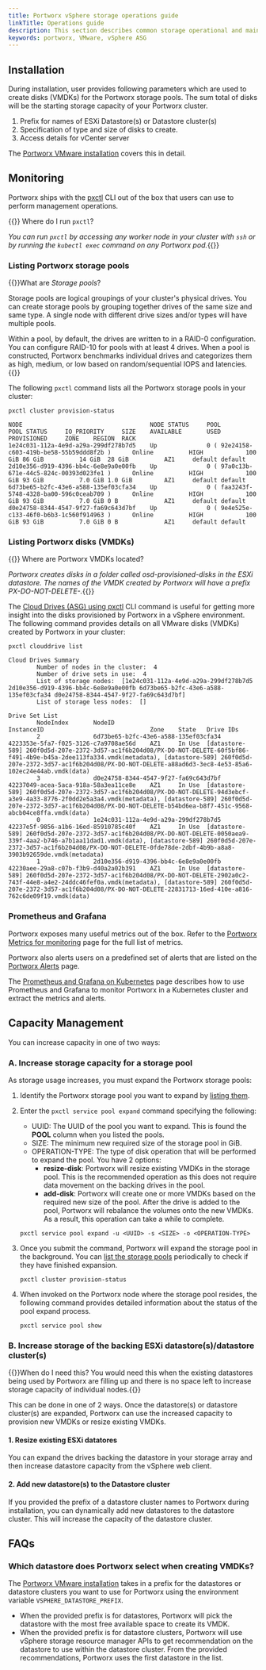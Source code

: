```yaml
---
title: Portworx vSphere storage operations guide
linkTitle: Operations guide
description: This section describes common storage operational and maintenance procedures when using Portworx in a vSphere environment
keywords: portworx, VMware, vSphere ASG
---
```


## Installation

During installation, user provides following parameters which are used to create disks (VMDKs) for the Portworx storage pools. The sum total of disks will be the starting storage capacity of your Portworx cluster.

1. Prefix for names of ESXi Datastore(s) or Datastore cluster(s)
2. Specification of type and size of disks to create.
3. Access details for vCenter server

The [Portworx VMware installation](/cloud-references/auto-disk-provisioning/vsphere/#install-portworx) covers this in detail.

## Monitoring

Portworx ships with the [pxctl](/reference/cli/) CLI out of the box that users can use to perform management operations.

{{<info>}} Where do I run `pxctl`?

_You can run `pxctl` by accessing any worker node in your cluster with `ssh` or by running the `kubectl exec` command on any Portworx pod._{{</info>}}

### Listing Portworx storage pools

{{<info>}}What are *Storage pools*?

Storage pools are logical groupings of your cluster's physical drives. You can create storage pools by grouping together drives of the same size and same type. A single node with different drive sizes and/or types will have multiple pools.

Within a pool, by default, the drives are written to in a RAID-0 configuration. You can configure RAID-10 for pools with at least 4 drives. When a pool is constructed, Portworx benchmarks individual drives and categorizes them as high, medium, or low based on random/sequential IOPS and latencies.
{{</info>}}

The following `pxctl` command lists all the Portworx storage pools in your cluster:

```text
pxctl cluster provision-status
```
```output
NODE                                    NODE STATUS     POOL                                            POOL STATUS     IO_PRIORITY     SIZE    AVAILABLE       USED    PROVISIONED     ZONE    REGION  RACK
1e24c031-112a-4e9d-a29a-299df278b7d5    Up              0 ( 92e24158-c603-419b-be58-55b59ddd8f2b )      Online          HIGH            100 GiB 86 GiB          14 GiB  28 GiB          AZ1     default default
2d10e356-d919-4396-bb4c-6e8e9a0e00fb    Up              0 ( 97a0c13b-671e-44c5-824c-00393d023fe1 )      Online          HIGH            100 GiB 93 GiB          7.0 GiB 1.0 GiB         AZ1     default default
6d73be65-b2fc-43e6-a588-135ef03cfa34    Up              0 ( faa3243f-5748-4328-ba00-596c0ceab709 )      Online          HIGH            100 GiB 93 GiB          7.0 GiB 0 B             AZ1     default default
d0e24758-8344-4547-9f27-fa69c643d7bf    Up              0 ( 9e4e525e-c133-46f0-b6b3-1c560f914963 )      Online          HIGH            100 GiB 93 GiB          7.0 GiB 0 B             AZ1     default default
```

### Listing Portworx disks (VMDKs)

{{<info>}} Where are Portworx VMDKs located?

_Portworx creates disks in a folder called *osd-provisioned-disks* in the ESXi datastore. The names of the VMDK created by Portworx will have a prefix *PX-DO-NOT-DELETE-*._{{</info>}}

The [Cloud Drives (ASG) using pxctl](/reference/cli/cloud-drives-asg/) CLI command is useful for getting more insight into the disks provisioned by Portworx in a vSphere environment. The following command provides details on all VMware disks (VMDKs) created by Portworx in your cluster:

```text
pxctl clouddrive list
```
```output
Cloud Drives Summary
        Number of nodes in the cluster:  4
        Number of drive sets in use:  4
        List of storage nodes:  [1e24c031-112a-4e9d-a29a-299df278b7d5 2d10e356-d919-4396-bb4c-6e8e9a0e00fb 6d73be65-b2fc-43e6-a588-135ef03cfa34 d0e24758-8344-4547-9f27-fa69c643d7bf]
        List of storage less nodes:  []

Drive Set List
        NodeIndex       NodeID                                  InstanceID                              Zone    State   Drive IDs
        2               6d73be65-b2fc-43e6-a588-135ef03cfa34    4223353e-5fa7-f025-3126-c7a9708ae56d    AZ1     In Use  [datastore-589] 260f0d5d-207e-2372-3d57-ac1f6b204d08/PX-DO-NOT-DELETE-60f5bf86-f491-4b9e-b45a-2dee113fa334.vmdk(metadata), [datastore-589] 260f0d5d-207e-2372-3d57-ac1f6b204d08/PX-DO-NOT-DELETE-a88ad6d3-3ec8-4e53-85a6-102ec24e44ab.vmdk(data)
        3               d0e24758-8344-4547-9f27-fa69c643d7bf    42237049-acea-5aca-918a-58a3ea11ce8e    AZ1     In Use  [datastore-589] 260f0d5d-207e-2372-3d57-ac1f6b204d08/PX-DO-NOT-DELETE-94d3ebcf-a3e9-4a33-8776-2f0dd2e5a3a4.vmdk(metadata), [datastore-589] 260f0d5d-207e-2372-3d57-ac1f6b204d08/PX-DO-NOT-DELETE-b54bd6ea-b8f7-451c-9568-abcb04ce8ffa.vmdk(data)
        0               1e24c031-112a-4e9d-a29a-299df278b7d5    42237e5f-9856-a1b6-16ed-85910785c40f    AZ1     In Use  [datastore-589] 260f0d5d-207e-2372-3d57-ac1f6b204d08/PX-DO-NOT-DELETE-0050aea9-339f-4aa2-b746-a7b1aa11dad1.vmdk(data), [datastore-589] 260f0d5d-207e-2372-3d57-ac1f6b204d08/PX-DO-NOT-DELETE-0fde78de-2dbf-4b9b-a8a8-3903b92659de.vmdk(metadata)
        1               2d10e356-d919-4396-bb4c-6e8e9a0e00fb    42230aee-29a8-c07b-f3b9-d40a2a02b391    AZ1     In Use  [datastore-589] 260f0d5d-207e-2372-3d57-ac1f6b204d08/PX-DO-NOT-DELETE-2902a0c2-743f-44e8-a4e2-24ddc46fef0a.vmdk(metadata), [datastore-589] 260f0d5d-207e-2372-3d57-ac1f6b204d08/PX-DO-NOT-DELETE-22831713-16ed-410e-a816-762c6de09f19.vmdk(data)
```

### Prometheus and Grafana

Portworx exposes many useful metrics out of the box. Refer to the [Portworx Metrics for monitoring](/reference/metrics/) page for the full list of metrics.

Portworx also alerts users on a predefined set of alerts that are listed on the [Portworx Alerts](/operations/operate-other/monitoring/portworx-alerts/) page.

The [Prometheus and Grafana on Kubernetes](/install-portworx/monitoring) page describes how to use Prometheus and Grafana to monitor Portworx in a Kubernetes cluster and extract the metrics and alerts.

## Capacity Management

You can increase capacity in one of two ways:

### A. Increase storage capacity for a storage pool

As storage usage increases, you must expand the Portworx storage pools:

1. Identify the Portworx storage pool you want to expand by [listing them](#listing-portworx-storage-pools).
2. Enter the `pxctl service pool expand` command specifying the following:

     * UUID: The UUID of the pool you want to expand. This is found the **POOL** column when you listed the pools.
     * SIZE: The minimum new required size of the storage pool in GiB.
     * OPERATION-TYPE: The type of disk operation that will be performed to expand the pool. You have 2 options:
         * **resize-disk**: Portworx will resize existing VMDKs in the storage pool. This is the recommended operation as this does not require data movement on the backing drives in the pool.
         * **add-disk**: Portworx will create one or more VMDKs based on the required new size of the pool. After the drive is added to the pool, Portworx will rebalance the volumes onto the new VMDKs. As a result, this operation can take a while to complete.

    ```text
    pxctl service pool expand -u <UUID> -s <SIZE> -o <OPERATION-TYPE>
    ```


3. Once you submit the command, Portworx will expand the storage pool in the background. You can [list the storage pools](#listing-portworx-storage-pools) periodically to check if they have finished expansion.
    ```text
    pxctl cluster provision-status
    ```
4. When invoked on the Portworx node where the storage pool resides, the following command provides detailed information about the status of the pool expand process.
    ```text
    pxctl service pool show
    ```

### B. Increase storage of the backing ESXi datastore(s)/datastore cluster(s)

{{<info>}}When do I need this? You would need this when the existing datastores being used by Portworx are filling up and there is no space left to increase storage capacity of individual nodes.{{</info>}}

This can be done in one of 2 ways. Once the datastore(s) or datastore cluster(s) are expanded, Portworx can use the increased capacity to provision new VMDKs or resize existing VMDKs.

#### 1. Resize existing ESXi datatores

You can expand the drives backing the datastore in your storage array and then increase datastore capacity from the vSphere web client.

#### 2. Add new datastore(s) to the Datastore cluster

If you provided the prefix of a datastore cluster names to Portworx during installation, you can dynamically add new datastores to the datastore cluster. This will increase the capacity of the datastore cluster.

## FAQs

### Which datastore does Portworx select when creating VMDKs?

The [Portworx VMware installation](/cloud-references/auto-disk-provisioning/vsphere/#install-portworx) takes in a prefix for the datastores or datastore clusters you want to use for Portworx using the environment variable `VSPHERE_DATASTORE_PREFIX`.

* When the provided prefix is for datastores, Portworx will pick the datastore with the most free available space to create its VMDK.
* When the provided prefix is for datastore clusters, Portworx will use vSphere storage resource manager APIs to get recommendation on the datastore to use within the datastore cluster. From the provided recommendations, Portworx uses the first datastore in the list.
